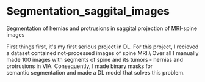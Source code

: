 # Segmentation_saggital_images
Segmentation of hernias and protrusions in saggital projection of MRI-spine images

First things first, it's my first serious project in DL. For this project, I recieved a dataset contained not-processed images of spine MRI.\ 
Over all I manually made 100 images with segments of spine and its tumors - hernias and protrusions in VIA. Consequently, I made binary masks for\
semantic segmentation and made a DL model that solves this problem.
